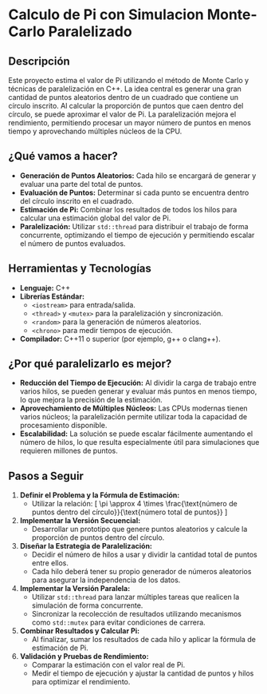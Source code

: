 # Calculo de Pi con Simulacion Monte-Carlo Paralelizado
## Descripción

Este proyecto estima el valor de Pi utilizando el método de Monte Carlo y técnicas de paralelización en C++. La idea central es generar una gran cantidad de puntos aleatorios dentro de un cuadrado que contiene un círculo inscrito. Al calcular la proporción de puntos que caen dentro del círculo, se puede aproximar el valor de Pi. La paralelización mejora el rendimiento, permitiendo procesar un mayor número de puntos en menos tiempo y aprovechando múltiples núcleos de la CPU.

## ¿Qué vamos a hacer?

- **Generación de Puntos Aleatorios:** Cada hilo se encargará de generar y evaluar una parte del total de puntos.
- **Evaluación de Puntos:** Determinar si cada punto se encuentra dentro del círculo inscrito en el cuadrado.
- **Estimación de Pi:** Combinar los resultados de todos los hilos para calcular una estimación global del valor de Pi.
- **Paralelización:** Utilizar `std::thread` para distribuir el trabajo de forma concurrente, optimizando el tiempo de ejecución y permitiendo escalar el número de puntos evaluados.

## Herramientas y Tecnologías

- **Lenguaje:** C++
- **Librerías Estándar:**  
  - `<iostream>` para entrada/salida.
  - `<thread>` y `<mutex>` para la paralelización y sincronización.
  - `<random>` para la generación de números aleatorios.
  - `<chrono>` para medir tiempos de ejecución.
- **Compilador:** C++11 o superior (por ejemplo, g++ o clang++).

## ¿Por qué paralelizarlo es mejor?

- **Reducción del Tiempo de Ejecución:** Al dividir la carga de trabajo entre varios hilos, se pueden generar y evaluar más puntos en menos tiempo, lo que mejora la precisión de la estimación.
- **Aprovechamiento de Múltiples Núcleos:** Las CPUs modernas tienen varios núcleos; la paralelización permite utilizar toda la capacidad de procesamiento disponible.
- **Escalabilidad:** La solución se puede escalar fácilmente aumentando el número de hilos, lo que resulta especialmente útil para simulaciones que requieren millones de puntos.

## Pasos a Seguir

1. **Definir el Problema y la Fórmula de Estimación:**
   - Utilizar la relación:
     \[
     \pi \approx 4 \times \frac{\text{número de puntos dentro del círculo}}{\text{número total de puntos}}
     \]
2. **Implementar la Versión Secuencial:**
   - Desarrollar un prototipo que genere puntos aleatorios y calcule la proporción de puntos dentro del círculo.
3. **Diseñar la Estrategia de Paralelización:**
   - Decidir el número de hilos a usar y dividir la cantidad total de puntos entre ellos.
   - Cada hilo deberá tener su propio generador de números aleatorios para asegurar la independencia de los datos.
4. **Implementar la Versión Paralela:**
   - Utilizar `std::thread` para lanzar múltiples tareas que realicen la simulación de forma concurrente.
   - Sincronizar la recolección de resultados utilizando mecanismos como `std::mutex` para evitar condiciones de carrera.
5. **Combinar Resultados y Calcular Pi:**
   - Al finalizar, sumar los resultados de cada hilo y aplicar la fórmula de estimación de Pi.
6. **Validación y Pruebas de Rendimiento:**
   - Comparar la estimación con el valor real de Pi.
   - Medir el tiempo de ejecución y ajustar la cantidad de puntos y hilos para optimizar el rendimiento.
